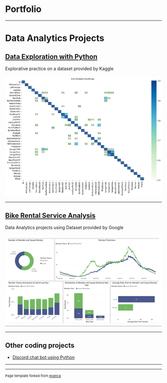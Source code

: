 # Portfolio

---

# Data Analytics Projects

## [Data Exploration with Python](/Projects/Projects2.html)

Explorative practice on a dataset provided by Kaggle
<br><br>
<img src="Projects/output_27_0.png?raw=true"/>

---

## [Bike Rental Service Analysis](/pdf/sample_presentation.pdf)

Data Analytics projects using Dataset provided by Google
<br><br>
<img src="Projects/PowerBiCycling.png?raw=true"/>

---


## Other coding projects

- [Discord chat bot using Python](https://discord.com/developers/applications/680058299571634219/information)
---




---
<p style="font-size:11px">Page template forked from <a href="https://github.com/evanca/quick-portfolio">evanca</a></p>
<!-- Remove above link if you don't want to attibute -->
